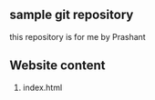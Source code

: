 sample git repository
-----------------------------

this repository is for me by Prashant

## Website content

1. index.html
